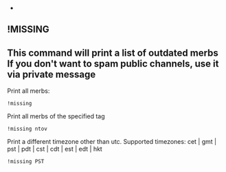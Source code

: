 -
**!MISSING**
-
This command will print a list of outdated merbs
If you don't want to spam public channels, use it via private message
-
Print all merbs:
```
!missing
```
Print all merbs of the specified tag
```
!missing ntov
```
Print a different timezone other than utc. Supported timezones: cet | gmt | pst | pdt | cst | cdt | est | edt | hkt
```
!missing PST
```
